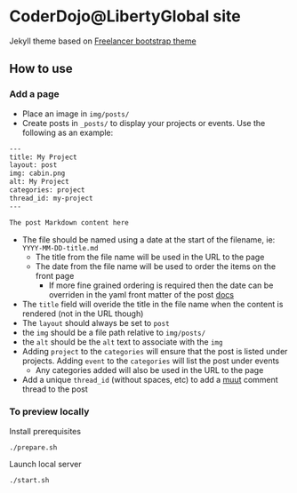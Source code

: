 CoderDojo@LibertyGlobal site
============================

Jekyll theme based on [Freelancer bootstrap theme ](http://startbootstrap.com/templates/freelancer/)

## How to use

### Add a page

 - Place an image in `img/posts/`
 - Create posts in `_posts/` to display your projects or events. Use the following as an example:

```txt
---
title: My Project
layout: post
img: cabin.png
alt: My Project
categories: project
thread_id: my-project
---

The post Markdown content here
```

- The file should be named using a date at the start of the filename, ie: `YYYY-MM-DD-title.md`
  - The title from the file name will be used in the URL to the page
  - The date from the file name will be used to order the items on the front page
    - If more fine grained ordering is required then the date can be overriden in the yaml front matter of the post [docs](http://jekyllrb.com/docs/frontmatter/#predefined-variables-for-posts)
- The `title` field will overide the title in the file name when the content is rendered (not in the URL though)
- The `layout` should always be set to `post`
- the `img` should be a file path relative to `img/posts/`
- the `alt` should be the `alt` text to associate with the `img`
- Adding `project` to the `categories` will ensure that the post is listed under projects. Adding `event` to the `categories` will list the post under events
  - Any categories added will also be used in the URL to the page
- Add a unique `thread_id` (without spaces, etc) to add a [muut](https://muut.com/) comment thread to the post

### To preview locally

Install prerequisites

```
./prepare.sh
```

Launch local server

```
./start.sh
```
